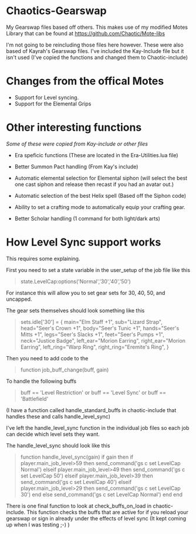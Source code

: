 # Chaotics-Gearswap
My Gearswap files based off others.
This makes use of my modified Motes Library that can be found at https://github.com/Chaotic/Mote-libs

I'm not going to be reincluding those files here however.
These were also based of Kayrah's Gearswap files.  I've included the Kay-Include file but it isn't used (I've copied the functions and changed them to Chaotic-include)

# Changes from the offical Motes
- Support for Level syncing.
- Support for the Elemental Grips

# Other interesting functions
 *Some of these were copied from Kay-include or other files*

- Era speficic functions (These are located in the Era-Utilities.lua file)

- Better Summon Pact handling (From Kay's include)

- Automatic elemental selection for Elemental siphon (will select the best one cast siphon 
and release then recast if you had an avatar out.)

- Automatic selection of the best Helix spell (Based off the Siphon code)

- Ability to set a crafting mode to automatically equip your crafting gear.

- Better Scholar handling (1 command for both light/dark arts)



# How Level Sync support works
This requires some explaining.

First you need to set a state variable in the user_setup of the job file like this

> state.LevelCap:options('Normal','30','40','50')

For instance this will allow you to set gear sets for 30, 40, 50, and uncapped.

The gear sets themselves should look something like this
>   sets.idle['30'] = {
>    main="Elm Staff +1",
>    sub="Lizard Strap",
>    head="Seer's Crown +1",
>    body="Seer's Tunic +1",
>    hands="Seer's Mitts +1",
>    legs="Seer's Slacks +1",
>    feet="Seer's Pumps +1",
>    neck="Justice Badge",
>    left_ear="Morion Earring",
>    right_ear="Morion Earring",
>    left_ring="Warp Ring",
>    right_ring="Eremite's Ring",
>  }

Then you need to add code to the 
> function job_buff_change(buff, gain)

To handle the following buffs 
> buff == 'Level Restriction' or buff == 'Level Sync' or buff == 'Battlefield' 

(I have a function called handle_standard_buffs in chaotic-include that handles these and calls handle_level_sync)

I've left the handle_level_sync function in the individual job files so each job can decide which level sets they want.

The handle_level_sync should look like this
> function handle_level_sync(gain)
>   if gain then
>     if player.main_job_level>59 then
>       send_command('gs c set LevelCap Normal')
>     elseif player.main_job_level>49 then
>       send_command('gs c set LevelCap 50')
>     elseif player.main_job_level>39 then
>       send_command('gs c set LevelCap 40')
>     elseif player.main_job_level>29 then
>       send_command('gs c set LevelCap 30')
>       end
>   else
>     send_command('gs c set LevelCap Normal')
>   end
> end

There is one final function to look at check_buffs_on_load in chaotic-include.  This function checks the buffs that are active for if you reload your gearswap or sign in already under the effects of level sync (It kept coming up when I was testing ;-) )